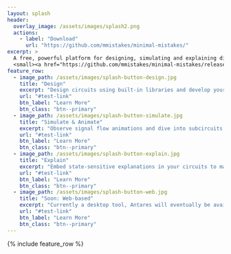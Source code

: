 ```yaml
---
layout: splash
header:
  overlay_image: /assets/images/splash2.png
  actions:
    - label: "Download"
      url: "https://github.com/mmistakes/minimal-mistakes/"
excerpt: >
  A free, powerful platform for designing, simulating and explaining digital circuits.<br />
  <small><a href="https://github.com/mmistakes/minimal-mistakes/releases/tag/4.19.1">Latest release 0.1.0</a></small>
feature_row:
  - image_path: /assets/images/splash-button-design.jpg
    title: "Design"
    excerpt: "Design circuits using built-in libraries and develop your own libraries."
    url: "#test-link"
    btn_label: "Learn More"
    btn_class: "btn--primary"
  - image_path: /assets/images/splash-button-simulate.jpg
    title: "Simulate & Animate"
    excerpt: "Observe signal flow animations and dive into subcircuits while your circuit is simulated."
    url: "#test-link"
    btn_label: "Learn More"
    btn_class: "btn--primary"
  - image_path: /assets/images/splash-button-explain.jpg
    title: "Explain"
    excerpt: "Embed state-sensitive explanations in your circuits to make them self-explaining to your audience."
    url: "#test-link"
    btn_label: "Learn More"
    btn_class: "btn--primary"
  - image_path: /assets/images/splash-button-web.jpg
    title: "Soon: Web-based"
    excerpt: "Currently a desktop tool, Antares will eventually be available in web browsers."
    url: "#test-link"
    btn_label: "Learn More"
    btn_class: "btn--primary"
---
```


{% include feature_row %}
